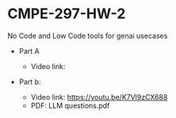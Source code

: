 # CMPE-297-HW-2
No Code and Low Code tools for genai usecases

- Part A
    - Video link:

- Part b:
    - Video link: https://youtu.be/K7Vl9zCX688
    - PDF: LLM questions.pdf
